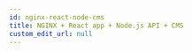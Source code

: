 ```yaml
---
id: nginx-react-node-cms
title: NGINX + React app + Node.js API + CMS
custom_edit_url: null
---
```

